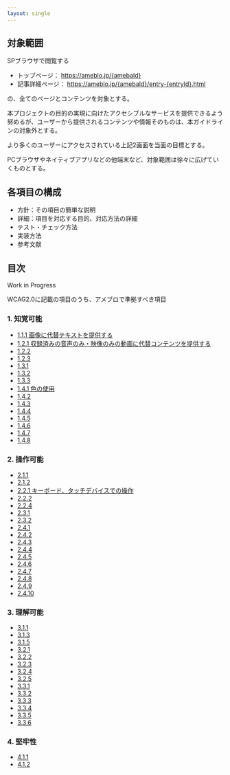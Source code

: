 ```yaml
---
layout: single
---
```


## 対象範囲

SPブラウザで閲覧する

- トップページ： https://ameblo.jp/{amebaId}
- 記事詳細ページ： https://ameblo.jp/{amebaId}/entry-{entryId}.html

の、全てのページとコンテンツを対象とする。

本プロジェクトの目的の実現に向けたアクセシブルなサービスを提供できるよう努めるが、ユーザーから提供されるコンテンツや情報そのものは、本ガイドラインの対象外とする。

より多くのユーザーにアクセスされている上記2画面を当面の目標とする。

PCブラウザやネイティブアプリなどの他端末など、対象範囲は徐々に広げていくものとする。

## 各項目の構成

- 方針：その項目の簡単な説明
- 詳細：項目を対応する目的、対応方法の詳細
- テスト・チェック方法
- 実装方法
- 参考文献

## 目次

Work in Progress

WCAG2.0に記載の項目のうち、アメブロで準拠すべき項目

### 1. 知覚可能

- [1.1.1 画像に代替テキストを提供する](/a11y-guidelines/1/1/1)
- [1.2.1 収録済みの音声のみ・映像のみの動画に代替コンテンツを提供する](/a11y-guidelines/1/2/1)
- [1.2.2](/a11y-guidelines/1/2/2)
- [1.2.3](/a11y-guidelines/1/2/3)
- [1.3.1](/a11y-guidelines/1/3/1)
- [1.3.2](/a11y-guidelines/1/3/2)
- [1.3.3](/a11y-guidelines/1/3/3)
- [1.4.1 色の使用](/a11y-guidelines/1/4/1)
- [1.4.2](/a11y-guidelines/1/4/2)
- [1.4.3](/a11y-guidelines/1/4/3)
- [1.4.4](/a11y-guidelines/1/4/4)
- [1.4.5](/a11y-guidelines/1/4/5)
- [1.4.6](/a11y-guidelines/1/4/6)
- [1.4.7](/a11y-guidelines/1/4/7)
- [1.4.8](/a11y-guidelines/1/4/8)

### 2. 操作可能

- [2.1.1](/a11y-guidelines/2/1/1)
- [2.1.2](/a11y-guidelines/2/1/2)
- [2.2.1 キーボード、タッチデバイスでの操作](/a11y-guidelines/2/2/1)
- [2.2.2](/a11y-guidelines/2/2/2)
- [2.2.4](/a11y-guidelines/2/2/4)
- [2.3.1](/a11y-guidelines/2/3/1)
- [2.3.2](/a11y-guidelines/2/3/2)
- [2.4.1](/a11y-guidelines/2/4/1)
- [2.4.2](/a11y-guidelines/2/4/2)
- [2.4.3](/a11y-guidelines/2/4/3)
- [2.4.4](/a11y-guidelines/2/4/4)
- [2.4.5](/a11y-guidelines/2/4/5)
- [2.4.6](/a11y-guidelines/2/4/6)
- [2.4.7](/a11y-guidelines/2/4/7)
- [2.4.8](/a11y-guidelines/2/4/8)
- [2.4.9](/a11y-guidelines/2/4/9)
- [2.4.10](/a11y-guidelines/2/4/10)

### 3. 理解可能

- [3.1.1](/a11y-guidelines/3/1/1)
- [3.1.3](/a11y-guidelines/3/1/3)
- [3.1.5](/a11y-guidelines/3/1/5)
- [3.2.1](/a11y-guidelines/3/2/1)
- [3.2.2](/a11y-guidelines/3/2/2)
- [3.2.3](/a11y-guidelines/3/2/3)
- [3.2.4](/a11y-guidelines/3/2/4)
- [3.2.5](/a11y-guidelines/3/2/5)
- [3.3.1](/a11y-guidelines/3/3/1)
- [3.3.2](/a11y-guidelines/3/3/2)
- [3.3.3](/a11y-guidelines/3/3/3)
- [3.3.4](/a11y-guidelines/3/3/4)
- [3.3.5](/a11y-guidelines/3/3/5)
- [3.3.6](/a11y-guidelines/3/3/6)

### 4. 堅牢性

- [4.1.1](/a11y-guidelines/4/1/1)
- [4.1.2](/a11y-guidelines/4/1/2)
